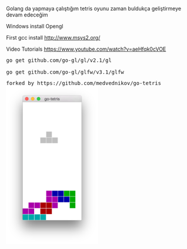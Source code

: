 Golang da yapmaya çalıştığım tetris oyunu zaman buldukça geliştirmeye devam edeceğim 

Windows install Opengl 

First gcc install http://www.msys2.org/

Video Tutorials 
https://www.youtube.com/watch?v=aeHfqk0cVOE
<pre>
go get github.com/go-gl/gl/v2.1/gl

go get github.com/go-gl/glfw/v3.1/glfw
<pre>
forked by https://github.com/medvednikov/go-tetris
<img src='https://raw.githubusercontent.com/medvednikov/go-tetris/screenshot/screenshot.png' width=250>
